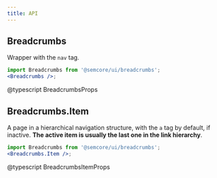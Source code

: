 ```yaml
---
title: API
---
```


## Breadcrumbs

Wrapper with the `nav` tag.

```jsx
import Breadcrumbs from '@semcore/ui/breadcrumbs';
<Breadcrumbs />;
```

@typescript BreadcrumbsProps

## Breadcrumbs.Item

A page in a hierarchical navigation structure, with the `a` tag by default, if inactive. **The active item is usually the last one in the link hierarchy**.

```jsx
import Breadcrumbs from '@semcore/ui/breadcrumbs';
<Breadcrumbs.Item />;
```

@typescript BreadcrumbsItemProps
